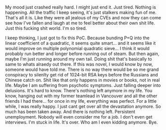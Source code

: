 My mood just crashed really hard. I might just end it. Just tired. Nothing is happening. All the traffic I keep seeing, it's just stalkers making fun of me. That's all it is. 
Like they were all jealous of my CVEs and now they can come see how I've fallen and laugh at me to feel better about their own shit life. 
Just this fucking shit world. I'm so tired.

I keep thinking, I just got to fix this PoC. Because bunding P+Q into the linear coefficient of a quadratic, it seems quite smart... and it seems like it would improve on multiple polynomial quadratic sieve... I think it would probably run better and longer before running out of steam. But then again, maybe I'm just running around my own tail. Doing shit that's basically to same to whats alraedy out there. If this was novel, I would know by now, someone would have told me. There is no way there would be so me grand conspiracy to silenlty get rid of 1024-bit RSA keys before the Russians and Chinese catch on. Shit like that only happens in movies or books, not in real life. Maybe I am suffering from psychotic symptoms. Just falling deeper into delusions. It's hard to know. There's nothing left anymore in my life. You know, hanging out with my former teamlead in Vancouver and all the other friends I had there... for once in my life, everything was perfect. For a little while, I was really happy. I just cant get over all the devastation anymore. So much has been taken away. And there is nothing left. Persistent unemployment. Nobody will even consider me for a job. I don't even get interviews. I'm stuck in life. It's over. Who am I even kidding anymore. Bye.
